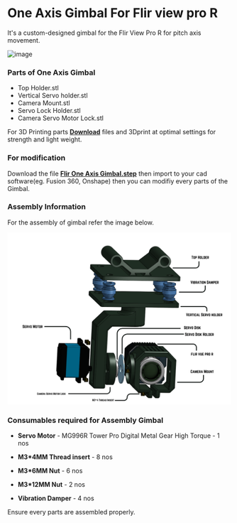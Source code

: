 # One Axis Gimbal For Flir view pro R

  It's a custom-designed gimbal for the Flir View Pro R for pitch axis 
  movement.

![image](/Flir-One-Axis-Gimbal/Flir-One-Axis-Gimbal.png)


### Parts of One Axis Gimbal

 - Top Holder.stl
 - Vertical Servo holder.stl
 - Camera Mount.stl
 - Servo Lock Holder.stl
 - Camera Servo Motor Lock.stl
 
For 3D Printing parts [**Download**](/Flir-One-Axis-Gimbal/STL/) files and 3Dprint at optimal settings for strength and light weight.

### For modification 
Download the file [**Flir One Axis Gimbal.step**](/Flir-One-Axis-Gimbal/Flir-One-Axis-Gimbal.step) then import to your cad software(eg. Fusion 360, Onshape) then you can modifiy every parts of the Gimbal.

### Assembly Information
   
For the assembly of gimbal refer the image below.

![image](Flir-One-Axis-Gimbal/Flir-One-Axis-Gimbal-Assembly.png)

### Consumables required for Assembly Gimbal

- **Servo Motor** - MG996R Tower Pro Digital Metal Gear High Torque - 1 nos

- **M3*4MM Thread insert** - 8 nos

- **M3*6MM Nut** - 6 nos

- **M3*12MM Nut** - 2 nos

- **Vibration Damper** - 4 nos

Ensure every parts are assembled properly.





